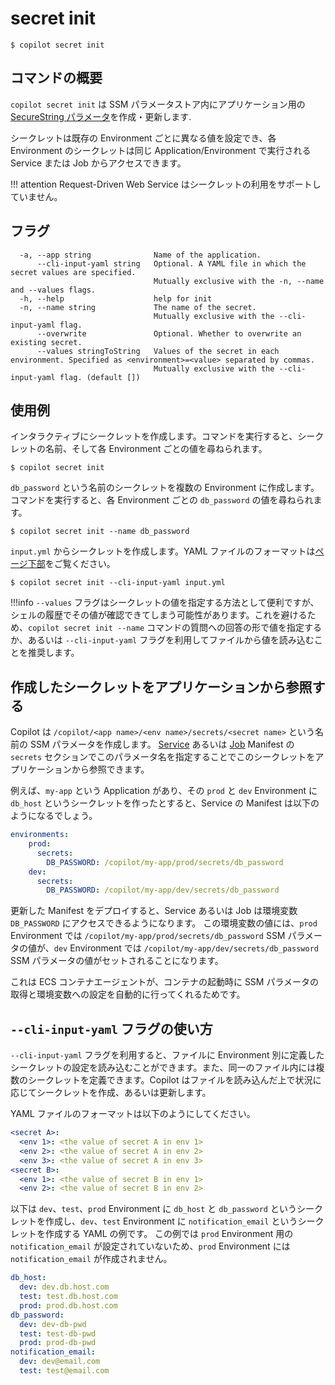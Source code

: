 # secret init
```console
$ copilot secret init
```

## コマンドの概要
`copilot secret init` は SSM パラメータストア内にアプリケーション用の [SecureString パラメータ](https://docs.aws.amazon.com/ja_jp/systems-manager/latest/userguide/systems-manager-parameter-store.html#what-is-a-parameter)を作成・更新します.

シークレットは既存の Environment ごとに異なる値を設定でき、各 Environment のシークレットは同じ Application/Environment で実行される Service または Job からアクセスできます。

!!! attention 
    Request-Driven Web Service はシークレットの利用をサポートしていません。

## フラグ
```
  -a, --app string              Name of the application.
      --cli-input-yaml string   Optional. A YAML file in which the secret values are specified.
                                Mutually exclusive with the -n, --name and --values flags.
  -h, --help                    help for init
  -n, --name string             The name of the secret.
                                Mutually exclusive with the --cli-input-yaml flag.
      --overwrite               Optional. Whether to overwrite an existing secret.
      --values stringToString   Values of the secret in each environment. Specified as <environment>=<value> separated by commas.
                                Mutually exclusive with the --cli-input-yaml flag. (default [])
```
## 使用例
インタラクティブにシークレットを作成します。コマンドを実行すると、シークレットの名前、そして各 Environment ごとの値を尋ねられます。
```console
$ copilot secret init
```

`db_password` という名前のシークレットを複数の Environment に作成します。コマンドを実行すると、各 Environment ごとの `db_password` の値を尋ねられます。
```console
$ copilot secret init --name db_password
```
`input.yml` からシークレットを作成します。YAML ファイルのフォーマットは<a href="#secret-init-cli-input-yaml">ページ下部</a>をご覧ください。
```console
$ copilot secret init --cli-input-yaml input.yml
```

!!!info
    `--values` フラグはシークレットの値を指定する方法として便利ですが、シェルの履歴でその値が確認できてしまう可能性があります。これを避けるため、`copilot secret init --name` コマンドの質問への回答の形で値を指定するか、あるいは `--cli-input-yaml` フラグを利用してファイルから値を読み込むことを推奨します。

## 作成したシークレットをアプリケーションから参照する

Copilot は `/copilot/<app name>/<env name>/secrets/<secret name>` という名前の SSM パラメータを作成します。
[Service](../manifest/backend-service.ja.md#secrets) あるいは [Job](../manifest/scheduled-job.ja.md#secrets) Manifest の `secrets` セクションでこのパラメータ名を指定することでこのシークレットをアプリケーションから参照できます。

例えば、`my-app` という Application があり、その `prod` と `dev` Environment に `db_host` というシークレットを作ったとすると、Service の Manifest は以下のようになるでしょう。
```yaml
environments:
    prod:
      secrets: 
        DB_PASSWORD: /copilot/my-app/prod/secrets/db_password
    dev:
      secrets:
        DB_PASSWORD: /copilot/my-app/dev/secrets/db_password
```
更新した Manifest をデプロイすると、Service あるいは Job は環境変数 `DB_PASSWORD` にアクセスできるようになります。
この環境変数の値には、`prod` Environment では `/copilot/my-app/prod/secrets/db_password` SSM パラメータの値が、`dev` Environment では `/copilot/my-app/dev/secrets/db_password` SSM パラメータの値がセットされることになります。

これは ECS コンテナエージェントが、コンテナの起動時に SSM パラメータの取得と環境変数への設定を自動的に行ってくれるためです。

## <span id="secret-init-cli-input-yaml">`--cli-input-yaml` フラグの使い方</span>
`--cli-input-yaml` フラグを利用すると、ファイルに Environment 別に定義したシークレットの設定を読み込むことができます。また、同一のファイル内には複数のシークレットを定義できます。Copilot はファイルを読み込んだ上で状況に応じてシークレットを作成、あるいは更新します。

YAML ファイルのフォーマットは以下のようにしてください。
```yaml
<secret A>:
  <env 1>: <the value of secret A in env 1>
  <env 2>: <the value of secret A in env 2>
  <env 3>: <the value of secret A in env 3>
<secret B>:
  <env 1>: <the value of secret B in env 1>
  <env 2>: <the value of secret B in env 2>
```

以下は `dev`、`test`、`prod` Environment に `db_host` と `db_password` というシークレットを作成し、`dev`、`test` Environment に `notification_email` というシークレットを作成する YAML の例です。
この例では `prod` Environment 用の `notification_email` が設定されていないため、`prod` Environment には `notification_email` が作成されません。
```yaml
db_host:
  dev: dev.db.host.com
  test: test.db.host.com
  prod: prod.db.host.com
db_password:
  dev: dev-db-pwd
  test: test-db-pwd
  prod: prod-db-pwd
notification_email:
  dev: dev@email.com
  test: test@email.com
```
